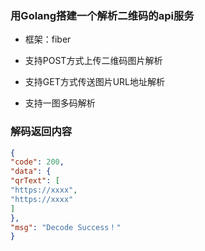 ### 用Golang搭建一个解析二维码的api服务
- 框架：fiber

- 支持POST方式上传二维码图片解析

- 支持GET方式传送图片URL地址解析

- 支持一图多码解析

### 解码返回内容

```json
{
"code": 200,
"data": {
"qrText": [
"https://xxxx",
"https://xxxx"
]
},
"msg": "Decode Success！"
}
```